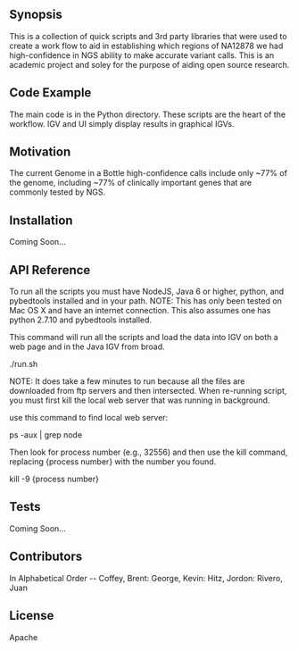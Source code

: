 ## Synopsis

This is a collection of quick scripts and 3rd party libraries that were used to create a work flow to aid in establishing which regions of NA12878 we had high-confidence in NGS ability to make accurate variant calls. This is an academic project and soley for the purpose of aiding open source research.

## Code Example

The main code is in the Python directory. These scripts are the heart of the workflow. IGV and UI simply display results in graphical IGVs.

## Motivation

The current Genome in a Bottle high-confidence calls include only ~77% of the genome, including ~77% of clinically important genes that are commonly tested by NGS.

## Installation

Coming Soon...

## API Reference

To run all the scripts you must have NodeJS, Java 6 or higher, python, and pybedtools installed and in your path.
NOTE: This has only been tested on Mac OS X and have an internet connection. This also assumes one has python 2.7.10 and pybedtools installed.

This command will run all the scripts and load the data into IGV on both a web page and in the Java IGV from broad.

./run.sh

NOTE: It does take a few minutes to run because all the files are downloaded from ftp servers and then intersected.
When re-running script, you must first kill the local web server that was running in background.

use this command to find local web server:

ps -aux | grep node

Then look for process number (e.g., 32556) and then use the kill command, replacing {process number} with the number you found.

kill -9 {process number}

## Tests

Coming Soon...

## Contributors

In Alphabetical Order -- Coffey, Brent: George, Kevin: Hitz, Jordon: Rivero, Juan

## License

Apache
